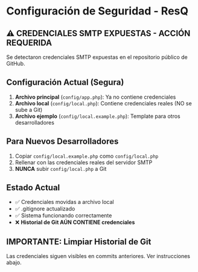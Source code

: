 # Configuración de Seguridad - ResQ

## ⚠️ CREDENCIALES SMTP EXPUESTAS - ACCIÓN REQUERIDA

Se detectaron credenciales SMTP expuestas en el repositorio público de GitHub. 

## Configuración Actual (Segura)

1. **Archivo principal** (`config/app.php`): Ya no contiene credenciales
2. **Archivo local** (`config/local.php`): Contiene credenciales reales (NO se sube a Git)
3. **Archivo ejemplo** (`config/local.example.php`): Template para otros desarrolladores

## Para Nuevos Desarrolladores

1. Copiar `config/local.example.php` como `config/local.php`
2. Rellenar con las credenciales reales del servidor SMTP
3. **NUNCA** subir `config/local.php` a Git

## Estado Actual

- ✅ Credenciales movidas a archivo local
- ✅ .gitignore actualizado
- ✅ Sistema funcionando correctamente
- ❌ **Historial de Git AÚN CONTIENE credenciales**

## IMPORTANTE: Limpiar Historial de Git

Las credenciales siguen visibles en commits anteriores. Ver instrucciones abajo. 
